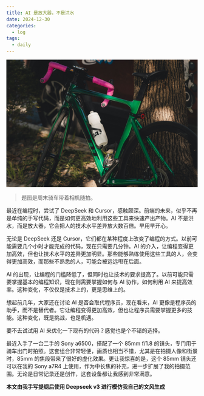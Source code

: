 ```yaml
---
title: AI 是放大器，不是洪水
date: 2024-12-30 
categories:
  - log
tags: 
  - daily
---
```


![](/assets/images/20241230.jpg)

>题图是周末骑车带着相机随拍。

最近在编程时，尝试了 DeepSeek 和 Cursor，感触颇深。前端的未来，似乎不再是单纯的手写代码，而是如何更高效地利用这些工具来快速产出产物。AI 不是洪水，而是放大器，它会把人的技术水平差异放大数百倍。早用早开心。

无论是 DeepSeek 还是 Cursor，它们都在某种程度上改变了编程的方式。以前可能需要几个小时才能完成的代码，现在只需要几分钟。AI 的介入，让编程变得更加高效，但也让技术水平的差异更加明显。那些能够熟练使用这些工具的人，会变得更加高效，而那些不熟悉的人，可能会被远远甩在后面。

AI 的出现，让编程的门槛降低了，但同时也让技术的要求提高了。以前可能只需要掌握基本的编程知识，现在则需要掌握如何与 AI 协作，如何利用 AI 来提高效率。这种变化，不仅仅是技术上的，更是思维上的。

想起前几年，大家还在讨论 AI 是否会取代程序员，现在看来，AI 更像是程序员的助手，而不是替代者。它让编程变得更加高效，但也让程序员需要掌握更多的技能。这种变化，既是挑战，也是机遇。

要不去试试用 AI 来优化一下现有的代码？感觉也是个不错的选择。

最近入手了一台二手的 Sony a6500，搭配了一个 85mm f/1.8 的镜头，专门用于骑车出门时拍照。这套组合非常轻便，画质也相当不错，尤其是在拍摄人像和街景时，85mm 的焦段带来了很好的虚化效果。更让我惊喜的是，这个 85mm 镜头还可以在我的 Sony a7R4 上使用，作为中长焦的补充，进一步扩展了我的拍摄范围。无论是日常记录还是创作，这套设备都让我感到非常满意。

**本文由我手写提纲后使用 Deepseek v3 进行模仿我自己的文风生成**